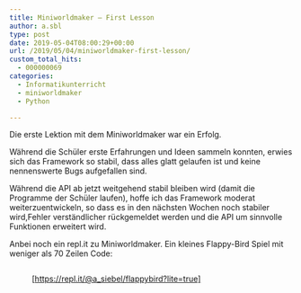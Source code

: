 ```yaml
---
title: Miniworldmaker – First Lesson
author: a.sbl
type: post
date: 2019-05-04T08:00:29+00:00
url: /2019/05/04/miniworldmaker-first-lesson/
custom_total_hits:
  - 000000069
categories:
  - Informatikunterricht
  - miniworldmaker
  - Python

---
```

Die erste Lektion mit dem Miniworldmaker war ein Erfolg.

Während die Schüler erste Erfahrungen und Ideen sammeln konnten, erwies sich das Framework so stabil, dass alles glatt gelaufen ist und keine nennenswerte Bugs aufgefallen sind.

Während die API ab jetzt weitgehend stabil bleiben wird (damit die Programme der Schüler laufen), hoffe ich das Framework moderat weiterzuentwickeln, so dass es in den nächsten Wochen noch stabiler wird,Fehler verständlicher rückgemeldet werden und die API um sinnvolle Funktionen erweitert wird.

Anbei noch ein repl.it zu Miniworldmaker. Ein kleines Flappy-Bird Spiel mit weniger als 70 Zeilen Code:

<figure class="wp-block-image">

<img src="https://it-teaching.de/wp-content/uploads/2019/05/Aufnahme-31.gif" alt="" class="wp-image-448" /></figure> <figure>[https://repl.it/@a_siebel/flappybird?lite=true]</figure>